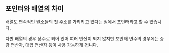 ## 포인터와 배열의 차이

배열도 연속적인 원소들의 첫 주소를 가리키고 있다는 점에서 포인터라고 할 수 있습니다.

다만 배열의 경우 상수로 되어 있어 여러 연산이 되지 않지만 포인터 변수의 경우에는 증감 연산자, 대입 연산자 등이 사용 가능하게 됩니다.